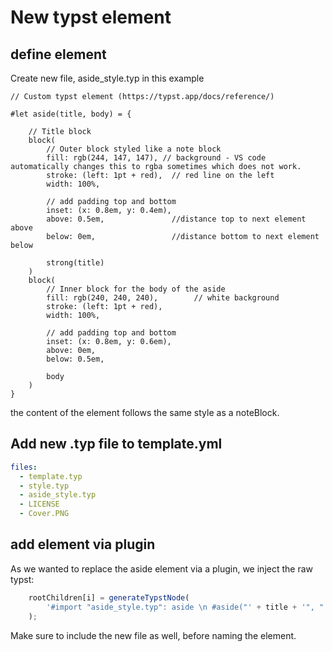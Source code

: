 # New typst element

## define element

Create new file, aside_style.typ in this example

```typ
// Custom typst element (https://typst.app/docs/reference/)

#let aside(title, body) = { 

    // Title block
    block(
        // Outer block styled like a note block
        fill: rgb(244, 147, 147), // background - VS code automatically changes this to rgba sometimes which does not work.
        stroke: (left: 1pt + red),  // red line on the left 
        width: 100%,

        // add padding top and bottom
        inset: (x: 0.8em, y: 0.4em),
        above: 0.5em,               //distance top to next element above
        below: 0em,                 //distance bottom to next element below                

        strong(title)
    )
    block(
        // Inner block for the body of the aside
        fill: rgb(240, 240, 240),        // white background
        stroke: (left: 1pt + red),
        width: 100%,

        // add padding top and bottom
        inset: (x: 0.8em, y: 0.6em),
        above: 0em,
        below: 0.5em,

        body
    )
}

```

the content of the element follows the same style as a noteBlock. 

## Add new .typ file to template.yml 

```yml
files:
  - template.typ
  - style.typ
  - aside_style.typ
  - LICENSE
  - Cover.PNG
```

## add element via plugin

As we wanted to replace the aside element via a plugin, we inject the raw typst: 

```javascript
    rootChildren[i] = generateTypstNode(
        '#import "aside_style.typ": aside \n #aside("' + title + '", "' + body.map(b => getText(b)).join("\n") + '")'
    );
```

Make sure to include the new file as well, before naming the element.